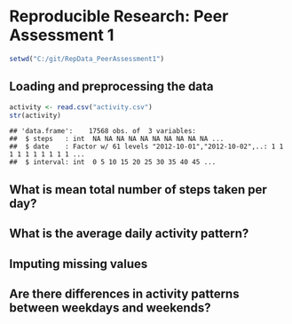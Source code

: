 # Reproducible Research: Peer Assessment 1

```r
setwd("C:/git/RepData_PeerAssessment1")
```
## Loading and preprocessing the data

```r
activity <- read.csv("activity.csv")
str(activity)
```

```
## 'data.frame':	17568 obs. of  3 variables:
##  $ steps   : int  NA NA NA NA NA NA NA NA NA NA ...
##  $ date    : Factor w/ 61 levels "2012-10-01","2012-10-02",..: 1 1 1 1 1 1 1 1 1 1 ...
##  $ interval: int  0 5 10 15 20 25 30 35 40 45 ...
```
## What is mean total number of steps taken per day?



## What is the average daily activity pattern?



## Imputing missing values



## Are there differences in activity patterns between weekdays and weekends?
